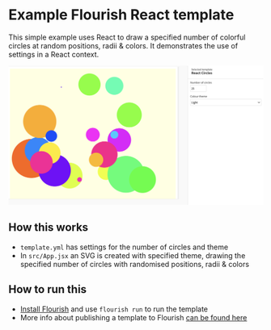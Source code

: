 # Example Flourish React template

This simple example uses React to draw a specified number of colorful circles at random positions, radii & colors. It demonstrates the use of settings in a React context.

![Flourish React template screenshot](screenshot.png)

## How this works

- `template.yml` has settings for the number of circles and theme
- In `src/App.jsx` an SVG is created with specified theme, drawing the specified number of circles with randomised positions, radii & colors

## How to run this

- [Install Flourish](https://flourish.studio/developers/) and use `flourish run` to run the template
- More info about publishing a template to Flourish [can be found here](https://flourish.studio/developers/quickstart/publish-to-flourish/)